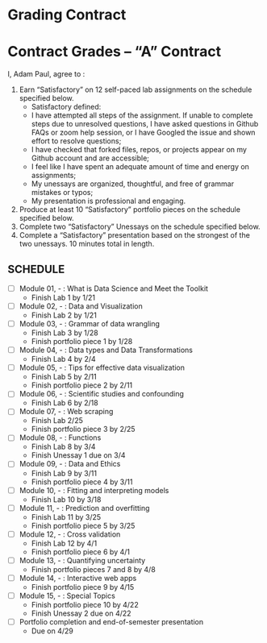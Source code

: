 Grading Contract
================

<!-- This contract is adapted from Annie Somerville's contract https://github.com/anniehsom -->

# Contract Grades – “A” Contract

I, Adam Paul, agree to :

1.  Earn “Satisfactory” on 12 self-paced lab assignments on the schedule
    specified below.
    -   Satisfactory defined:
    -   I have attempted all steps of the assignment. If unable to
        complete steps due to unresolved questions, I have asked
        questions in Github FAQs or zoom help session, or I have Googled
        the issue and shown effort to resolve questions;
    -   I have checked that forked files, repos, or projects appear on
        my Github account and are accessible;
    -   I feel like I have spent an adequate amount of time and energy
        on assignments;
        <!-- (tentatively defining “adequate” based on Lab 1 and previous experience with R: I will spend at least 30 minutes on labs and at least 1 hour on portfolio pieces); -->
    -   My unessays are organized, thoughtful, and free of grammar
        mistakes or typos;
    -   My presentation is professional and engaging.
2.  Produce at least 10 “Satisfactory” portfolio pieces on the schedule
    specified below.
3.  Complete two “Satisfactory” Unessays on the schedule specified
    below.
4.  Complete a “Satisfactory” presentation based on the strongest of the
    two unessays. 10 minutes total in length.

## SCHEDULE

-   [ ] Module 01, - : What is Data Science and Meet the Toolkit
    -   Finish Lab 1 by 1/21
-   [ ] Module 02, - : Data and Visualization
    -   Finish Lab 2 by 1/21
-   [ ] Module 03, - : Grammar of data wrangling
    -   Finish Lab 3 by 1/28
    -   Finish portfolio piece 1 by 1/28
-   [ ] Module 04, - : Data types and Data Transformations
    -   Finish Lab 4 by 2/4
-   [ ] Module 05, - : Tips for effective data visualization
    -   Finish Lab 5 by 2/11
    -   Finish portfolio piece 2 by 2/11
-   [ ] Module 06, - : Scientific studies and confounding
    -   Finish Lab 6 by 2/18
-   [ ] Module 07, - : Web scraping
    -   Finish Lab 2/25
    -   Finish portfolio piece 3 by 2/25
-   [ ] Module 08, - : Functions
    -   Finish Lab 8 by 3/4
    -   Finish Unessay 1 due on 3/4
-   [ ] Module 09, - : Data and Ethics
    -   Finish Lab 9 by 3/11
    -   Finish portfolio piece 4 by 3/11
-   [ ] Module 10, - : Fitting and interpreting models
    -   Finish Lab 10 by 3/18
-   [ ] Module 11, - : Prediction and overfitting
    -   Finish Lab 11 by 3/25
    -   Finish portfolio piece 5 by 3/25
-   [ ] Module 12, - : Cross validation
    -   Finish Lab 12 by 4/1
    -   Finish portfolio piece 6 by 4/1
-   [ ] Module 13, - : Quantifying uncertainty
    -   Finish portfolio pieces 7 and 8 by 4/8
-   [ ] Module 14, - : Interactive web apps
    -   Finish portfolio piece 9 by 4/15
-   [ ] Module 15, - : Special Topics
    -   Finish portfolio piece 10 by 4/22
    -   Finish Unessay 2 due on 4/22
-   [ ] Portfolio completion and end-of-semester presentation
    -   Due on 4/29
